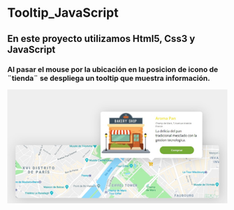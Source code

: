 # Tooltip_JavaScript
## En este proyecto utilizamos Html5, Css3 y JavaScript
### Al pasar el mouse por la ubicación en la posicion de icono de ¨tienda¨ se despliega un tooltip que muestra información.
![alt text](imgs/index.jpeg)
